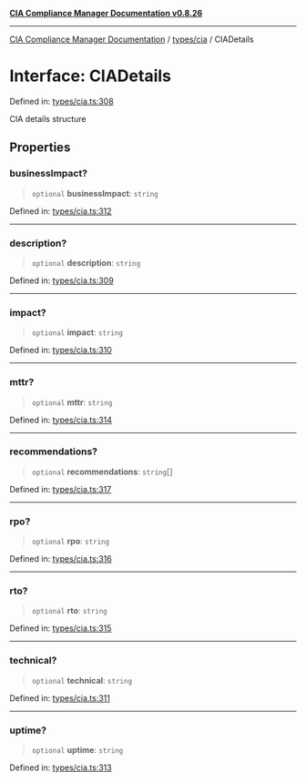 [**CIA Compliance Manager Documentation v0.8.26**](../../../README.md)

***

[CIA Compliance Manager Documentation](../../../modules.md) / [types/cia](../README.md) / CIADetails

# Interface: CIADetails

Defined in: [types/cia.ts:308](https://github.com/Hack23/cia-compliance-manager/blob/168f1311621722afef33b264085d8ac99d4a3213/src/types/cia.ts#L308)

CIA details structure

## Properties

### businessImpact?

> `optional` **businessImpact**: `string`

Defined in: [types/cia.ts:312](https://github.com/Hack23/cia-compliance-manager/blob/168f1311621722afef33b264085d8ac99d4a3213/src/types/cia.ts#L312)

***

### description?

> `optional` **description**: `string`

Defined in: [types/cia.ts:309](https://github.com/Hack23/cia-compliance-manager/blob/168f1311621722afef33b264085d8ac99d4a3213/src/types/cia.ts#L309)

***

### impact?

> `optional` **impact**: `string`

Defined in: [types/cia.ts:310](https://github.com/Hack23/cia-compliance-manager/blob/168f1311621722afef33b264085d8ac99d4a3213/src/types/cia.ts#L310)

***

### mttr?

> `optional` **mttr**: `string`

Defined in: [types/cia.ts:314](https://github.com/Hack23/cia-compliance-manager/blob/168f1311621722afef33b264085d8ac99d4a3213/src/types/cia.ts#L314)

***

### recommendations?

> `optional` **recommendations**: `string`[]

Defined in: [types/cia.ts:317](https://github.com/Hack23/cia-compliance-manager/blob/168f1311621722afef33b264085d8ac99d4a3213/src/types/cia.ts#L317)

***

### rpo?

> `optional` **rpo**: `string`

Defined in: [types/cia.ts:316](https://github.com/Hack23/cia-compliance-manager/blob/168f1311621722afef33b264085d8ac99d4a3213/src/types/cia.ts#L316)

***

### rto?

> `optional` **rto**: `string`

Defined in: [types/cia.ts:315](https://github.com/Hack23/cia-compliance-manager/blob/168f1311621722afef33b264085d8ac99d4a3213/src/types/cia.ts#L315)

***

### technical?

> `optional` **technical**: `string`

Defined in: [types/cia.ts:311](https://github.com/Hack23/cia-compliance-manager/blob/168f1311621722afef33b264085d8ac99d4a3213/src/types/cia.ts#L311)

***

### uptime?

> `optional` **uptime**: `string`

Defined in: [types/cia.ts:313](https://github.com/Hack23/cia-compliance-manager/blob/168f1311621722afef33b264085d8ac99d4a3213/src/types/cia.ts#L313)
